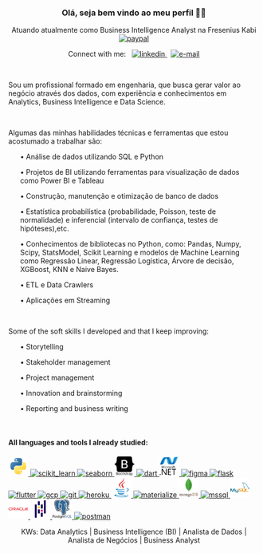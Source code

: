 <h3 align="center">Olá, seja bem vindo ao meu perfil 👋👋</h1>
<p align="center">Atuando atualmente como Business Intelligence Analyst na Fresenius Kabi <a href="https://paypal.com/" target="_blank" rel="noreferrer">  <img src="https://www.paypalobjects.com/webstatic/icon/pp258.png" alt="paypal" width="20" height="20"/> </a>  </p>

<p align="center">
    Connect with me:&nbsp;&nbsp;
    <a href="https://www.linkedin.com/in/willhsantos/" target="_blank" rel="noreferrer">  <img src="https://cdn-icons-png.flaticon.com/512/174/174857.png" alt="linkedin" width="20" height="20"/> </a> &nbsp;
    <a href="mailto: willmp2@outlook.com" target="_blank" rel="noreferrer">  <img src="https://logospng.org/download/microsoft-outlook/logo-microsoft-outlook-1024.png" alt="e-mail" width="20" height="20"/> </a>
</p>
<br>

<p>Sou um profissional formado em engenharia, que busca gerar valor ao negócio através dos dados, com experiência e conhecimentos em Analytics, Business Intelligence e Data Science.  </p>
<br>
<p>Algumas das minhas habilidades técnicas e ferramentas que estou acostumado a trabalhar são: </p>
    <ul>• Análise de dados utilizando SQL e Python </ul>
    <ul>• Projetos de BI utilizando ferramentas para visualização de dados como Power BI e Tableau </ul>
    <ul>• Construção, manutenção e otimização de banco de dados </ul>
    <ul>• Estatística probabilística (probabilidade, Poisson, teste de normalidade) e inferencial (intervalo de confiança, testes de hipóteses),etc. </ul>
    <ul>• Conhecimentos de bibliotecas no Python, como: Pandas, Numpy, Scipy, StatsModel, Scikit Learning e modelos de Machine Learning como Regressão Linear, Regressão Logística, Árvore de decisão, XGBoost, KNN e Naive Bayes.  </ul>
    <ul>• ETL e Data Crawlers </ul>
    <ul>• Aplicações em Streaming </ul>
 
<br>
<p>Some of the soft skills I developed and that I keep improving:  </p>
    <ul>• Storytelling </ul>
    <ul>• Stakeholder management </ul>
    <ul>• Project management </ul>
    <ul>• Innovation and brainstorming </ul>
    <ul>• Reporting and business writing </ul> 
<br>

<h4 align="left">All languages and tools I already studied:</h4>
<p align="left"> <a href="https://www.python.org" target="_blank" rel="noreferrer">  <img src="https://raw.githubusercontent.com/devicons/devicon/master/icons/python/python-original.svg" alt="python" width="40" height="40"/> </a> <a href="https://scikit-learn.org/" target="_blank" rel="noreferrer"> <img src="https://upload.wikimedia.org/wikipedia/commons/0/05/Scikit_learn_logo_small.svg" alt="scikit_learn" width="40" height="40"/> </a> <a href="https://seaborn.pydata.org/" target="_blank" rel="noreferrer"> <img src="https://seaborn.pydata.org/_images/logo-mark-lightbg.svg" alt="seaborn" width="40" height="40"/> </a> <a href="https://getbootstrap.com" target="_blank" rel="noreferrer"> <img src="https://raw.githubusercontent.com/devicons/devicon/master/icons/bootstrap/bootstrap-plain-wordmark.svg" alt="bootstrap" width="40" height="40"/> </a> <a href="https://dart.dev" target="_blank" rel="noreferrer"> <img src="https://www.vectorlogo.zone/logos/dartlang/dartlang-icon.svg" alt="dart" width="40" height="40"/> </a> <a href="https://dotnet.microsoft.com/" target="_blank" rel="noreferrer"> <img src="https://raw.githubusercontent.com/devicons/devicon/master/icons/dot-net/dot-net-original-wordmark.svg" alt="dotnet" width="40" height="40"/> </a> <a href="https://www.figma.com/" target="_blank" rel="noreferrer"> <img src="https://www.vectorlogo.zone/logos/figma/figma-icon.svg" alt="figma" width="40" height="40"/> </a> <a href="https://flask.palletsprojects.com/" target="_blank" rel="noreferrer"> <img src="https://www.vectorlogo.zone/logos/pocoo_flask/pocoo_flask-icon.svg" alt="flask" width="40" height="40"/> </a> <a href="https://flutter.dev" target="_blank" rel="noreferrer"> <img src="https://www.vectorlogo.zone/logos/flutterio/flutterio-icon.svg" alt="flutter" width="40" height="40"/> </a> <a href="https://cloud.google.com" target="_blank" rel="noreferrer"> <img src="https://www.vectorlogo.zone/logos/google_cloud/google_cloud-icon.svg" alt="gcp" width="40" height="40"/> </a> <a href="https://git-scm.com/" target="_blank" rel="noreferrer"> <img src="https://www.vectorlogo.zone/logos/git-scm/git-scm-icon.svg" alt="git" width="40" height="40"/> </a> <a href="https://heroku.com" target="_blank" rel="noreferrer"> <img src="https://www.vectorlogo.zone/logos/heroku/heroku-icon.svg" alt="heroku" width="40" height="40"/> </a> <a href="https://www.java.com" target="_blank" rel="noreferrer"> <img src="https://raw.githubusercontent.com/devicons/devicon/master/icons/java/java-original.svg" alt="java" width="40" height="40"/> </a> <a href="https://materializecss.com/" target="_blank" rel="noreferrer"> <img src="https://raw.githubusercontent.com/prplx/svg-logos/5585531d45d294869c4eaab4d7cf2e9c167710a9/svg/materialize.svg" alt="materialize" width="40" height="40"/> </a> <a href="https://www.mongodb.com/" target="_blank" rel="noreferrer"> <img src="https://raw.githubusercontent.com/devicons/devicon/master/icons/mongodb/mongodb-original-wordmark.svg" alt="mongodb" width="40" height="40"/> </a> <a href="https://www.microsoft.com/en-us/sql-server" target="_blank" rel="noreferrer"> <img src="https://www.svgrepo.com/show/303229/microsoft-sql-server-logo.svg" alt="mssql" width="40" height="40"/> </a> <a href="https://www.mysql.com/" target="_blank" rel="noreferrer"> <img src="https://raw.githubusercontent.com/devicons/devicon/master/icons/mysql/mysql-original-wordmark.svg" alt="mysql" width="40" height="40"/> </a> <a href="https://www.oracle.com/" target="_blank" rel="noreferrer"> <img src="https://raw.githubusercontent.com/devicons/devicon/master/icons/oracle/oracle-original.svg" alt="oracle" width="40" height="40"/> </a> <a href="https://pandas.pydata.org/" target="_blank" rel="noreferrer"> <img src="https://raw.githubusercontent.com/devicons/devicon/2ae2a900d2f041da66e950e4d48052658d850630/icons/pandas/pandas-original.svg" alt="pandas" width="40" height="40"/> </a> <a href="https://www.postgresql.org" target="_blank" rel="noreferrer"> <img src="https://raw.githubusercontent.com/devicons/devicon/master/icons/postgresql/postgresql-original-wordmark.svg" alt="postgresql" width="40" height="40"/> </a> <a href="https://postman.com" target="_blank" rel="noreferrer"> <img src="https://www.vectorlogo.zone/logos/getpostman/getpostman-icon.svg" alt="postman" width="40" height="40"/> </a>  </p>

<p align="center">KWs: Data Analytics | Business Intelligence (BI) | Analista de Dados | Analista de Negócios | Business Analyst</p>
